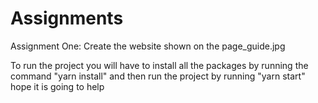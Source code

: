 # Assignments
Assignment One:
Create the website shown on the page_guide.jpg

To run the project you will have to install all the packages by running the command "yarn install" and then run the project by running "yarn start" hope it is going to help